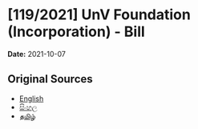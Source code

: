 # [119/2021] UnV Foundation (Incorporation) - Bill

**Date:** 2021-10-07

## Original Sources

- [English](https://documents.gov.lk/view/bills/2021/10/119-2021_E.pdf)
- [සිංහල](https://documents.gov.lk/view/bills/2021/10/119-2021_S.pdf)
- [தமிழ்](https://documents.gov.lk/view/bills/2021/10/119-2021_T.pdf)
